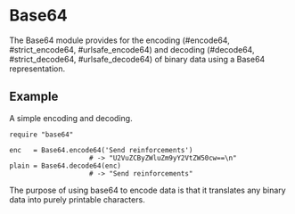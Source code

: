 # Base64

The Base64 module provides for the encoding (#encode64, #strict_encode64,
#urlsafe_encode64) and decoding (#decode64, #strict_decode64,
#urlsafe_decode64) of binary data using a Base64 representation.

## Example

A simple encoding and decoding.

    require "base64"

    enc   = Base64.encode64('Send reinforcements')
                        # -> "U2VuZCByZWluZm9yY2VtZW50cw==\n"
    plain = Base64.decode64(enc)
                        # -> "Send reinforcements"

The purpose of using base64 to encode data is that it translates any binary
data into purely printable characters.

